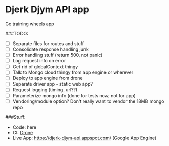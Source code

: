 # Djerk Djym API app

Go training wheels app

###TODO:
 - [ ] Separate files for routes and stuff
 - [ ] Consolidate response handling junk
 - [ ] Error handling stuff (return 500, not panic)
 - [ ] Log request info on error
 - [ ] Get rid of globalContext thingy
 - [ ] Talk to Mongo cloud thingy from app engine or wherever
 - [ ] Deploy to app engine from drone
 - [ ] Separate driver app - static web app?
 - [ ] Request logging (timing, url??)
 - [ ] Parameterize mongo info (done for tests now, not for app)
 - [ ] Vendoring/module option? Don't really want to vendor the 18MB mongo repo
 
###Stuff:
* Code: here
* CI:  [Drone](https://cloud.drone.io/dan-kirberger/djerk-djym-api)
* Live App: https://djerk-djym-api.appspot.com/ (Google App Engine)